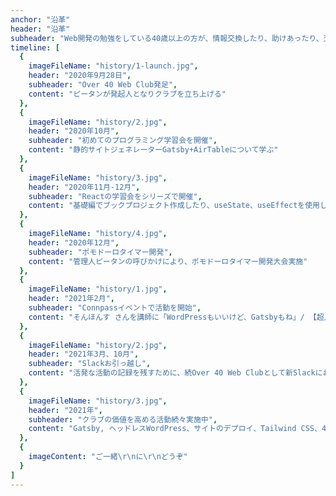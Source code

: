 ```yaml
---
anchor: "沿革"
header: "沿革"
subheader: "Web開発の勉強をしている40歳以上の方が、情報交換したり、助けあったり、交流を深めたりするためのオンラインコミュニティ"
timeline: [
  {
    imageFileName: "history/1-launch.jpg",
    header: "2020年9月28日",
    subheader: "Over 40 Web Club発足",
    content: "ピータンが発起人となりクラブを立ち上げる"
  },
  {
    imageFileName: "history/2.jpg",
    header: "2020年10月",
    subheader: "初めてのプログラミング学習会を開催",
    content: "静的サイトジェネレーターGatsby+AirTableについて学ぶ"
  },
  {
    imageFileName: "history/3.jpg",
    header: "2020年11月-12月",
    subheader: "Reactの学習会をシリーズで開催",
    content: "基礎編でブックプロジェクト作成したり、useState、useEffectを使用したプロジェクトを作成しました"
  },
  {
    imageFileName: "history/4.jpg",
    header: "2020年12月",
    subheader: "ポモドーロタイマー開発",
    content: "管理人ピータンの呼びかけにより、ポモドーロタイマー開発大会実施"
  },
  {
    imageFileName: "history/1.jpg",
    header: "2021年2月",
    subheader: "Connpassイベントで活動を開始",
    content: "そんほんす さんを講師に「WordPressもいいけど、Gatsbyもね」/ 【超入門】Webサイトをデプロイしよう！主催"
  },
  {
    imageFileName: "history/2.jpg",
    header: "2021年3月、10月",
    subheader: "Slackお引っ越し",
    content: "活発な活動の記録を残すために、続Over 40 Web Clubとして新Slackにお引っ越ししました"
  },
  {
    imageFileName: "history/3.jpg",
    header: "2021年",
    subheader: "クラブの価値を高める活動続々実施中",
    content: "Gatsby, ヘッドレスWordPress、サイトのデプロイ、Tailwind CSS、40代で転職の戦略、PHP講座、Next.js、CSSカスタムプロパティ等のイベントを実施。"
  },
  {
    imageContent: "ご一緒\r\nに\r\nどうぞ"
  }
]
---
```

